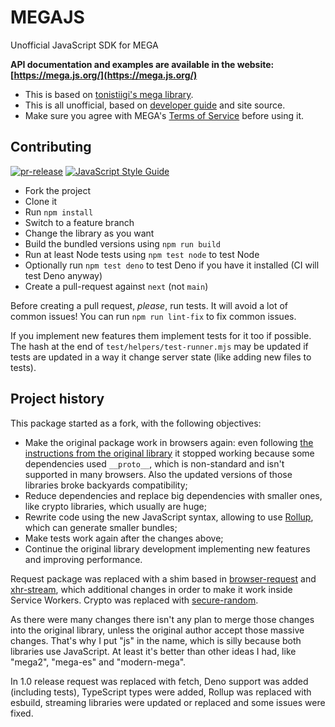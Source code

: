 # MEGAJS

Unofficial JavaScript SDK for MEGA

**API documentation and examples are available in the website: [https://mega.js.org/](https://mega.js.org/)**

* This is based on [tonistiigi's mega library](https://github.com/tonistiigi/mega).
* This is all unofficial, based on [developer guide](https://mega.nz/#developers) and site source.
* Make sure you agree with MEGA's [Terms of Service](https://mega.nz/#terms) before using it.

## Contributing

[![pr-release](https://img.shields.io/badge/-pr--release-blueviolet)](https://pr-release.org/) [![JavaScript Style Guide](https://img.shields.io/badge/code_style-standard-brightgreen.svg)](https://standardjs.com/)

- Fork the project
- Clone it
- Run `npm install`
- Switch to a feature branch
- Change the library as you want
- Build the bundled versions using `npm run build`
- Run at least Node tests using `npm test node` to test Node
- Optionally run `npm test deno` to test Deno if you have it installed (CI will test Deno anyway)
- Create a pull-request against `next` (not `main`)

Before creating a pull request, *please*, run tests. It will avoid a lot of common issues! You can run `npm run lint-fix` to fix common issues.

If you implement new features them implement tests for it too if possible. The hash at the end of `test/helpers/test-runner.mjs` may be updated if tests are updated in a way it change server state (like adding new files to tests).

## Project history

This package started as a fork, with the following objectives:

* Make the original package work in browsers again: even following [the instructions from the original library](https://github.com/tonistiigi/mega#browser-support) it stopped working because some dependencies used `__proto__`, which is non-standard and isn't supported in many browsers. Also the updated versions of those libraries broke backyards compatibility;
* Reduce dependencies and replace big dependencies with smaller ones, like crypto libraries, which usually are huge;
* Rewrite code using the new JavaScript syntax, allowing to use [Rollup](http://rollupjs.org/), which can generate smaller bundles;
* Make tests work again after the changes above;
* Continue the original library development implementing new features and improving performance.

Request package was replaced with a shim based in [browser-request](https://www.npmjs.com/package/browser-request) and [xhr-stream](https://www.npmjs.com/package/xhr-stream), which additional changes in order to make it work inside Service Workers. Crypto was replaced with [secure-random](https://www.npmjs.com/package/secure-random).

As there were many changes there isn't any plan to merge those changes into the original library, unless the original author accept those massive changes. That's why I put "js" in the name, which is silly because both libraries use JavaScript. At least it's better than other ideas I had, like "mega2", "mega-es" and "modern-mega".

In 1.0 release request was replaced with fetch, Deno support was added (including tests), TypeScript types were added, Rollup was replaced with esbuild, streaming libraries were updated or replaced and some issues were fixed.
